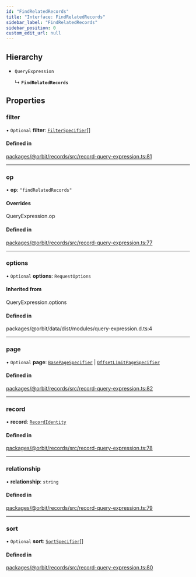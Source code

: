 ```yaml
---
id: "FindRelatedRecords"
title: "Interface: FindRelatedRecords"
sidebar_label: "FindRelatedRecords"
sidebar_position: 0
custom_edit_url: null
---
```


## Hierarchy

- `QueryExpression`

  ↳ **`FindRelatedRecords`**

## Properties

### filter

• `Optional` **filter**: [`FilterSpecifier`](../modules.md#filterspecifier)[]

#### Defined in

[packages/@orbit/records/src/record-query-expression.ts:81](https://github.com/orbitjs/orbit/blob/6e0cbd41/packages/@orbit/records/src/record-query-expression.ts#L81)

___

### op

• **op**: ``"findRelatedRecords"``

#### Overrides

QueryExpression.op

#### Defined in

[packages/@orbit/records/src/record-query-expression.ts:77](https://github.com/orbitjs/orbit/blob/6e0cbd41/packages/@orbit/records/src/record-query-expression.ts#L77)

___

### options

• `Optional` **options**: `RequestOptions`

#### Inherited from

QueryExpression.options

#### Defined in

packages/@orbit/data/dist/modules/query-expression.d.ts:4

___

### page

• `Optional` **page**: [`BasePageSpecifier`](BasePageSpecifier.md) \| [`OffsetLimitPageSpecifier`](OffsetLimitPageSpecifier.md)

#### Defined in

[packages/@orbit/records/src/record-query-expression.ts:82](https://github.com/orbitjs/orbit/blob/6e0cbd41/packages/@orbit/records/src/record-query-expression.ts#L82)

___

### record

• **record**: [`RecordIdentity`](RecordIdentity.md)

#### Defined in

[packages/@orbit/records/src/record-query-expression.ts:78](https://github.com/orbitjs/orbit/blob/6e0cbd41/packages/@orbit/records/src/record-query-expression.ts#L78)

___

### relationship

• **relationship**: `string`

#### Defined in

[packages/@orbit/records/src/record-query-expression.ts:79](https://github.com/orbitjs/orbit/blob/6e0cbd41/packages/@orbit/records/src/record-query-expression.ts#L79)

___

### sort

• `Optional` **sort**: [`SortSpecifier`](../modules.md#sortspecifier)[]

#### Defined in

[packages/@orbit/records/src/record-query-expression.ts:80](https://github.com/orbitjs/orbit/blob/6e0cbd41/packages/@orbit/records/src/record-query-expression.ts#L80)
